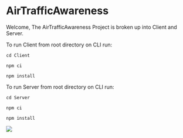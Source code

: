 # AirTrafficAwareness

Welcome, The AirTrafficAwareness Project is broken up into Client and Server.

To run Client from root directory on CLI run:

`cd Client`

`npm ci`

`npm install`

To run Server from root directory on CLI run:

`cd Server`

`npm ci`

`npm install`


![](https://github.com/TondiToday/AirTrafficAwareness/workflows/Guardians%20of%20the%20Compiler/badge.svg)
